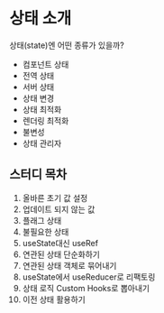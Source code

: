 # 상태 소개

상태(state)엔 어떤 종류가 있을까?

- 컴포넌트 상태
- 전역 상태
- 서버 상태
- 상태 변경
- 상태 최적화
- 렌더링 최적화
- 불변성
- 상태 관리자

## 스터디 목차

1. 올바른 초기 값 설정
2. 업데이트 되지 않는 값
3. 플래그 상태
4. 불필요한 상태
5. useState대신 useRef
6. 연관된 상태 단순화하기
7. 연관된 상태 객체로 묶어내기
8. useState에서 useReducer로 리팩토링
9. 상태 로직 Custom Hooks로 뽑아내기
10. 이전 상태 활용하기

